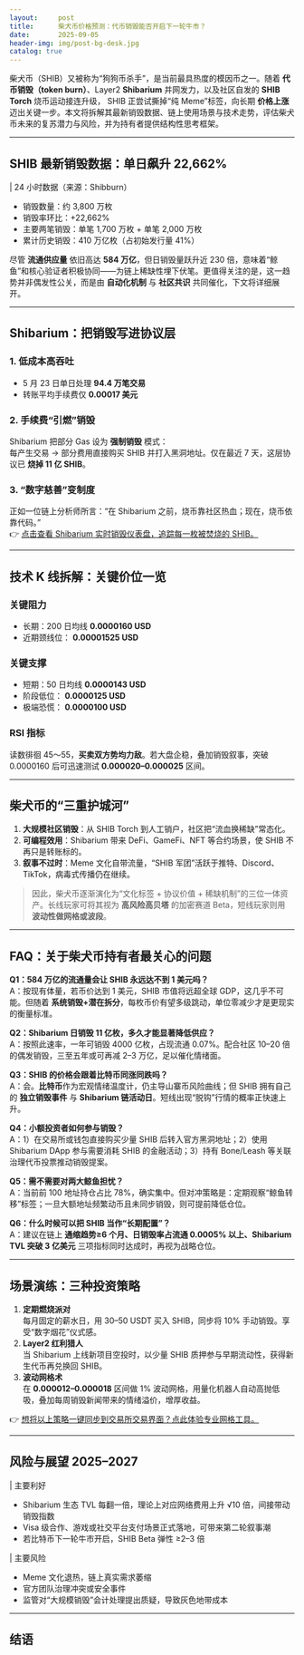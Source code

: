 ```yaml
---
layout:     post
title:      柴犬币价格预测：代币销毁能否开启下一轮牛市？
date:       2025-09-05
header-img: img/post-bg-desk.jpg
catalog: true
---
```


柴犬币（SHIB）又被称为“狗狗币杀手”，是当前最具热度的模因币之一。随着 **代币销毁（token burn）**、Layer2 **Shibarium** 并网发力，以及社区自发的 **SHIB Torch** 烧币运动接连升级， SHIB 正尝试撕掉“纯 Meme”标签，向长期 **价格上涨** 迈出关键一步。本文将拆解其最新销毁数据、链上使用场景与技术走势，评估柴犬币未来的复苏潜力与风险，并为持有者提供结构性思考框架。

---

## SHIB 最新销毁数据：单日飙升 22,662%

| 24 小时数据（来源：Shibburn）
- 销毁数量：约 3,800 万枚
- 销毁率环比：+22,662%
- 主要两笔销毁：单笔 1,700 万枚 + 单笔 2,000 万枚  
- 累计历史销毁：410 万亿枚（占初始发行量 41%）

尽管 **流通供应量** 依旧高达 **584 万亿**，但日销毁量跃升近 230 倍，意味着“鲸鱼”和核心验证者积极协同——为链上稀缺性埋下伏笔。更值得关注的是，这一趋势并非偶发性公关，而是由 **自动化机制** 与 **社区共识** 共同催化，下文将详细展开。

---

## Shibarium：把销毁写进协议层

### 1. 低成本高吞吐
- 5 月 23 日单日处理 **94.4 万笔交易**
- 转账平均手续费仅 **0.00017 美元**

### 2. 手续费“引燃”销毁
Shibarium 把部分 Gas 设为 **强制销毁** 模式：  
每产生交易 → 部分费用直接购买 SHIB 并打入黑洞地址。仅在最近 7 天，这层协议已 **烧掉 11 亿 SHIB**。

### 3. “数字慈善”变制度
正如一位链上分析师所言：“在 Shibarium 之前，烧币靠社区热血；现在，烧币依靠代码。”  
👉 [点击查看 Shibarium 实时销毁仪表盘，追踪每一枚被焚烧的 SHIB。](https://okxdog.com/)

---

## 技术 K 线拆解：关键价位一览

### 关键阻力
- 长期：200 日均线 **0.0000160 USD**
- 近期颈线位： **0.00001525 USD**

### 关键支撑
- 短期：50 日均线 **0.0000143 USD**
- 阶段低位： **0.0000125 USD**
- 极端恐慌： **0.0000100 USD**

### RSI 指标
读数徘徊 45～55，**买卖双方势均力敌**。若大盘企稳，叠加销毁叙事，突破 0.0000160 后可迅速测试 **0.000020–0.000025** 区间。

---

## 柴犬币的“三重护城河”

1. **大规模社区销毁**：从 SHIB Torch 到人工销户，社区把“流血换稀缺”常态化。  
2. **可编程效用**：Shibarium 带来 DeFi、GameFi、NFT 等合约场景，使 SHIB 不再只是转账标的。  
3. **叙事不过时**：Meme 文化自带流量，“SHIB 军团”活跃于推特、Discord、TikTok，病毒式传播仍在继续。

> 因此，柴犬币逐渐演化为“文化标签 + 协议价值 + 稀缺机制”的三位一体资产。长线玩家可将其视为 **高风险高贝塔** 的加密赛道 Beta，短线玩家则用 **波动性做网格或波段**。

---

## FAQ：关于柴犬币持有者最关心的问题

**Q1：584 万亿的流通量会让 SHIB 永远达不到 1 美元吗？**  
A：按现有体量，若币价达到 1 美元，SHIB 市值将远超全球 GDP，这几乎不可能。但随着 **系统销毁+潜在拆分**，每枚币价有望多级跳动，单位零减少才是更现实的衡量标准。

**Q2：Shibarium 日销毁 11 亿枚，多久才能显著降低供应？**  
A：按照此速率，一年可销毁 4000 亿枚，占现流通 0.07%。配合社区 10–20 倍的偶发销毁，三至五年或可再减 2–3 万亿，足以催化情绪面。

**Q3：SHIB 的价格会跟着比特币同涨同跌吗？**  
A：会。**比特币**作为宏观情绪温度计，仍主导山寨币风险曲线；但 SHIB 拥有自己的 **独立销毁事件** 与 **Shibarium 链活动日**。短线出现“脱钩”行情的概率正快速上升。

**Q4：小额投资者如何参与销毁？**  
A：1）在交易所或钱包直接购买少量 SHIB 后转入官方黑洞地址；2）使用 Shibarium DApp 参与需要消耗 SHIB 的金融活动；3）持有 Bone/Leash 等关联治理代币投票推动销毁提案。

**Q5：需不需要对两大鲸鱼担忧？**  
A：当前前 100 地址持仓占比 78%，确实集中。但对冲策略是：定期观察“鲸鱼转移”标签；一旦大额地址频繁动币且未同步销毁，则可提前降低仓位。

**Q6：什么时候可以把 SHIB 当作“长期配置”？**  
A：建议在链上 **通缩趋势≥6 个月、日销毁率占流通 0.0005% 以上、Shibarium TVL 突破 3 亿美元** 三项指标同时达成时，再视为战略仓位。

---

## 场景演练：三种投资策略

1. **定期燃烧派对**  
   每月固定的薪水日，用 30–50 USDT 买入 SHIB，同步将 10% 手动销毁。享受“数字烟花”仪式感。
2. **Layer2 红利猎人**  
   当 Shibarium 上线新项目空投时，以少量 SHIB 质押参与早期流动性，获得新生代币再兑换回 SHIB。
3. **波动网格术**  
   在 **0.000012–0.000018** 区间做 1% 波动网格，用量化机器人自动高抛低吸，叠加每周销毁新闻带来的情绪溢价，增厚收益。

👉 [想将以上策略一键同步到交易所交易界面？点此体验专业网格工具。](https://okxdog.com/)

---

## 风险与展望 2025–2027

| 主要利好  
- Shibarium 生态 TVL 每翻一倍，理论上对应网络费用上升 √10 倍，间接带动销毁指数  
- Visa 级合作、游戏或社交平台支付场景正式落地，可带来第二轮叙事潮  
- 若比特币下一轮牛市开启，SHIB Beta 弹性 ≥2–3 倍  

| 主要风险  
- Meme 文化退热，链上真实需求萎缩  
- 官方团队治理冲突或安全事件  
- 监管对“大规模销毁”会计处理提出质疑，导致灰色地带成本  

---

## 结语